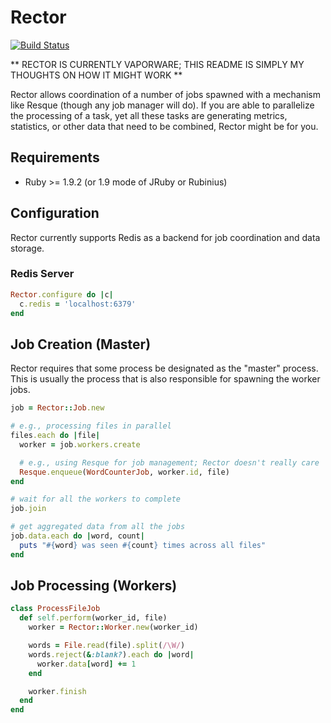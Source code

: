 # Rector

[![Build Status](https://secure.travis-ci.org/alindeman/rector.png)](http://travis-ci.org/alindeman/rector)

** RECTOR IS CURRENTLY VAPORWARE; THIS README IS SIMPLY MY THOUGHTS ON
HOW IT MIGHT WORK **

Rector allows coordination of a number of jobs spawned with a mechanism
like Resque (though any job manager will do). If you are able to parallelize
the processing of a task, yet all these tasks are generating metrics,
statistics, or other data that need to be combined, Rector might be for you.

## Requirements

* Ruby >= 1.9.2 (or 1.9 mode of JRuby or Rubinius)

## Configuration

Rector currently supports Redis as a backend for job coordination and
data storage.

### Redis Server

```ruby
Rector.configure do |c|
  c.redis = 'localhost:6379'
end
```

## Job Creation (Master)

Rector requires that some process be designated as the "master" process.
This is usually the process that is also responsible for spawning the
worker jobs.

```ruby
job = Rector::Job.new

# e.g., processing files in parallel
files.each do |file|
  worker = job.workers.create

  # e.g., using Resque for job management; Rector doesn't really care
  Resque.enqueue(WordCounterJob, worker.id, file)
end

# wait for all the workers to complete
job.join

# get aggregated data from all the jobs
job.data.each do |word, count|
  puts "#{word} was seen #{count} times across all files"
end
```

## Job Processing (Workers)

```ruby
class ProcessFileJob
  def self.perform(worker_id, file)
    worker = Rector::Worker.new(worker_id)

    words = File.read(file).split(/\W/)
    words.reject(&:blank?).each do |word|
      worker.data[word] += 1
    end

    worker.finish
  end
end
```
